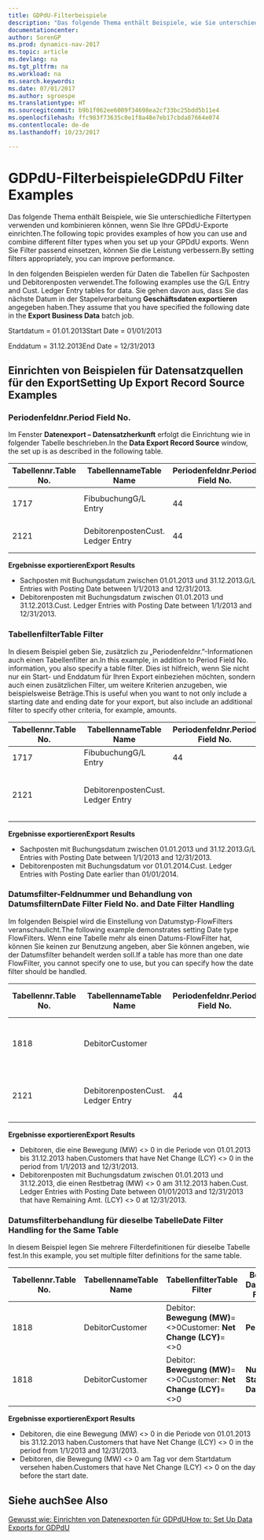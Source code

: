 ```yaml
---
title: GDPdU-Filterbeispiele
description: "Das folgende Thema enthält Beispiele, wie Sie unterschiedliche Filtertypen verwenden und kombinieren können, wenn Sie Ihre GPDdU-Exporte einrichten. Wenn Sie Filter passend einsetzen, können Sie die Leistung verbessern."
documentationcenter: 
author: SorenGP
ms.prod: dynamics-nav-2017
ms.topic: article
ms.devlang: na
ms.tgt_pltfrm: na
ms.workload: na
ms.search.keywords: 
ms.date: 07/01/2017
ms.author: sgroespe
ms.translationtype: HT
ms.sourcegitcommit: b9b1f062ee6009f34698ea2cf33bc25bdd5b11e4
ms.openlocfilehash: ffc983f73635c0e1f8a48e7eb17cbda87664e074
ms.contentlocale: de-de
ms.lasthandoff: 10/23/2017

---
```

# <a name="gdpdu-filter-examples"></a><span data-ttu-id="e9411-104">GDPdU-Filterbeispiele</span><span class="sxs-lookup"><span data-stu-id="e9411-104">GDPdU Filter Examples</span></span>
<span data-ttu-id="e9411-105">Das folgende Thema enthält Beispiele, wie Sie unterschiedliche Filtertypen verwenden und kombinieren können, wenn Sie Ihre GPDdU-Exporte einrichten.</span><span class="sxs-lookup"><span data-stu-id="e9411-105">The following topic provides examples of how you can use and combine different filter types when you set up your GPDdU exports.</span></span> <span data-ttu-id="e9411-106">Wenn Sie Filter passend einsetzen, können Sie die Leistung verbessern.</span><span class="sxs-lookup"><span data-stu-id="e9411-106">By setting filters appropriately, you can improve performance.</span></span>  

<span data-ttu-id="e9411-107">In den folgenden Beispielen werden für Daten die Tabellen für Sachposten und Debitorenposten verwendet.</span><span class="sxs-lookup"><span data-stu-id="e9411-107">The following examples use the G/L Entry and Cust. Ledger Entry tables for data.</span></span> <span data-ttu-id="e9411-108">Sie gehen davon aus, dass Sie das nächste Datum in der Stapelverarbeitung **Geschäftsdaten exportieren** angegeben haben.</span><span class="sxs-lookup"><span data-stu-id="e9411-108">They assume that you have specified the following date in the **Export Business Data** batch job.</span></span>  

<span data-ttu-id="e9411-109">Startdatum = 01.01.2013</span><span class="sxs-lookup"><span data-stu-id="e9411-109">Start Date = 01/01/2013</span></span>  

<span data-ttu-id="e9411-110">Enddatum = 31.12.2013</span><span class="sxs-lookup"><span data-stu-id="e9411-110">End Date = 12/31/2013</span></span>  

## <a name="setting-up-export-record-source-examples"></a><span data-ttu-id="e9411-111">Einrichten von Beispielen für Datensatzquellen für den Export</span><span class="sxs-lookup"><span data-stu-id="e9411-111">Setting Up Export Record Source Examples</span></span>  

### <a name="period-field-no"></a><span data-ttu-id="e9411-112">Periodenfeldnr.</span><span class="sxs-lookup"><span data-stu-id="e9411-112">Period Field No.</span></span>  
<span data-ttu-id="e9411-113">Im Fenster **Datenexport – Datensatzherkunft** erfolgt die Einrichtung wie in folgender Tabelle beschrieben.</span><span class="sxs-lookup"><span data-stu-id="e9411-113">In the **Data Export Record Source** window, the set up is as described in the following table.</span></span>  

|<span data-ttu-id="e9411-114">Tabellennr.</span><span class="sxs-lookup"><span data-stu-id="e9411-114">Table No.</span></span>|<span data-ttu-id="e9411-115">Tabellenname</span><span class="sxs-lookup"><span data-stu-id="e9411-115">Table Name</span></span>|<span data-ttu-id="e9411-116">Periodenfeldnr.</span><span class="sxs-lookup"><span data-stu-id="e9411-116">Period Field No.</span></span>|<span data-ttu-id="e9411-117">Periodenfeldname</span><span class="sxs-lookup"><span data-stu-id="e9411-117">Period Field Name</span></span>|<span data-ttu-id="e9411-118">Tabellenfilter</span><span class="sxs-lookup"><span data-stu-id="e9411-118">Table Filter</span></span>|  
|---------------|----------------|----------------------|-----------------------|------------------|  
|<span data-ttu-id="e9411-119">17</span><span class="sxs-lookup"><span data-stu-id="e9411-119">17</span></span>|<span data-ttu-id="e9411-120">Fibubuchung</span><span class="sxs-lookup"><span data-stu-id="e9411-120">G/L Entry</span></span>|<span data-ttu-id="e9411-121">4</span><span class="sxs-lookup"><span data-stu-id="e9411-121">4</span></span>|<span data-ttu-id="e9411-122">Buchungsdatum</span><span class="sxs-lookup"><span data-stu-id="e9411-122">Posting Date</span></span>|<span data-ttu-id="e9411-123">Kein Filter festgelegt.</span><span class="sxs-lookup"><span data-stu-id="e9411-123">No filter set.</span></span>|  
|<span data-ttu-id="e9411-124">21</span><span class="sxs-lookup"><span data-stu-id="e9411-124">21</span></span>|<span data-ttu-id="e9411-125">Debitorenposten</span><span class="sxs-lookup"><span data-stu-id="e9411-125">Cust. Ledger Entry</span></span>|<span data-ttu-id="e9411-126">4</span><span class="sxs-lookup"><span data-stu-id="e9411-126">4</span></span>|<span data-ttu-id="e9411-127">Buchungsdatum</span><span class="sxs-lookup"><span data-stu-id="e9411-127">Posting Date</span></span>|<span data-ttu-id="e9411-128">Kein Filter festgelegt.</span><span class="sxs-lookup"><span data-stu-id="e9411-128">No filter set.</span></span>|  

<span data-ttu-id="e9411-129">**Ergebnisse exportieren**</span><span class="sxs-lookup"><span data-stu-id="e9411-129">**Export Results**</span></span>  

- <span data-ttu-id="e9411-130">Sachposten mit Buchungsdatum zwischen 01.01.2013 und 31.12.2013.</span><span class="sxs-lookup"><span data-stu-id="e9411-130">G/L Entries with Posting Date between 1/1/2013 and 12/31/2013.</span></span>  
- <span data-ttu-id="e9411-131">Debitorenposten mit Buchungsdatum zwischen 01.01.2013 und 31.12.2013.</span><span class="sxs-lookup"><span data-stu-id="e9411-131">Cust. Ledger Entries with Posting Date between 1/1/2013 and 12/31/2013.</span></span>  

### <a name="table-filter"></a><span data-ttu-id="e9411-132">Tabellenfilter</span><span class="sxs-lookup"><span data-stu-id="e9411-132">Table Filter</span></span>  
<span data-ttu-id="e9411-133">In diesem Beispiel geben Sie, zusätzlich zu „Periodenfeldnr.”-Informationen auch einen Tabellenfilter an.</span><span class="sxs-lookup"><span data-stu-id="e9411-133">In this example, in addition to Period Field No. information, you also specify a table filter.</span></span> <span data-ttu-id="e9411-134">Dies ist hilfreich, wenn Sie nicht nur ein Start- und Enddatum für Ihren Export einbeziehen möchten, sondern auch einen zusätzlichen Filter, um weitere Kriterien anzugeben, wie beispielsweise Beträge.</span><span class="sxs-lookup"><span data-stu-id="e9411-134">This is useful when you want to not only include a starting date and ending date for your export, but also include an additional filter to specify other criteria, for example, amounts.</span></span>  

|<span data-ttu-id="e9411-135">Tabellennr.</span><span class="sxs-lookup"><span data-stu-id="e9411-135">Table No.</span></span>|<span data-ttu-id="e9411-136">Tabellenname</span><span class="sxs-lookup"><span data-stu-id="e9411-136">Table Name</span></span>|<span data-ttu-id="e9411-137">Periodenfeldnr.</span><span class="sxs-lookup"><span data-stu-id="e9411-137">Period Field No.</span></span>|<span data-ttu-id="e9411-138">Periodenfeldname</span><span class="sxs-lookup"><span data-stu-id="e9411-138">Period Field Name</span></span>|<span data-ttu-id="e9411-139">Tabellenfilter</span><span class="sxs-lookup"><span data-stu-id="e9411-139">Table Filter</span></span>|  
|---------------|----------------|----------------------|-----------------------|------------------|  
|<span data-ttu-id="e9411-140">17</span><span class="sxs-lookup"><span data-stu-id="e9411-140">17</span></span>|<span data-ttu-id="e9411-141">Fibubuchung</span><span class="sxs-lookup"><span data-stu-id="e9411-141">G/L Entry</span></span>|<span data-ttu-id="e9411-142">4</span><span class="sxs-lookup"><span data-stu-id="e9411-142">4</span></span>|<span data-ttu-id="e9411-143">Buchungsdatum</span><span class="sxs-lookup"><span data-stu-id="e9411-143">Posting Date</span></span>||  
|<span data-ttu-id="e9411-144">21</span><span class="sxs-lookup"><span data-stu-id="e9411-144">21</span></span>|<span data-ttu-id="e9411-145">Debitorenposten</span><span class="sxs-lookup"><span data-stu-id="e9411-145">Cust. Ledger Entry</span></span>|||<span data-ttu-id="e9411-146">Debitorenposten: **Buchungsdatum=..31-12-13**</span><span class="sxs-lookup"><span data-stu-id="e9411-146">Cust. Ledger Entry: **Posting Date=..31-12-13**</span></span>|  

<span data-ttu-id="e9411-147">**Ergebnisse exportieren**</span><span class="sxs-lookup"><span data-stu-id="e9411-147">**Export Results**</span></span>  

- <span data-ttu-id="e9411-148">Sachposten mit Buchungsdatum zwischen 01.01.2013 und 31.12.2013.</span><span class="sxs-lookup"><span data-stu-id="e9411-148">G/L Entries with Posting Date between 1/1/2013 and 12/31/2013.</span></span>  
- <span data-ttu-id="e9411-149">Debitorenposten mit Buchungsdatum vor 01.01.2014.</span><span class="sxs-lookup"><span data-stu-id="e9411-149">Cust. Ledger Entries with Posting Date earlier than 01/01/2014.</span></span>  

### <a name="date-filter-field-no-and-date-filter-handling"></a><span data-ttu-id="e9411-150">Datumsfilter-Feldnummer und Behandlung von Datumsfiltern</span><span class="sxs-lookup"><span data-stu-id="e9411-150">Date Filter Field No. and Date Filter Handling</span></span>  
<span data-ttu-id="e9411-151">Im folgenden Beispiel wird die Einstellung von Datumstyp-FlowFilters veranschaulicht.</span><span class="sxs-lookup"><span data-stu-id="e9411-151">The following example demonstrates setting Date type FlowFilters.</span></span> <span data-ttu-id="e9411-152">Wenn eine Tabelle mehr als einen Datums-FlowFilter hat, können Sie keinen zur Benutzung angeben, aber Sie können angeben, wie der Datumsfilter behandelt werden soll.</span><span class="sxs-lookup"><span data-stu-id="e9411-152">If a table has more than one date FlowFilter, you cannot specify one to use, but you can specify how the date filter should be handled.</span></span>  

|<span data-ttu-id="e9411-153">Tabellennr.</span><span class="sxs-lookup"><span data-stu-id="e9411-153">Table No.</span></span>|<span data-ttu-id="e9411-154">Tabellenname</span><span class="sxs-lookup"><span data-stu-id="e9411-154">Table Name</span></span>|<span data-ttu-id="e9411-155">Periodenfeldnr.</span><span class="sxs-lookup"><span data-stu-id="e9411-155">Period Field No.</span></span>|<span data-ttu-id="e9411-156">Periodenfeldname</span><span class="sxs-lookup"><span data-stu-id="e9411-156">Period Field Name</span></span>|<span data-ttu-id="e9411-157">Tabellenfilter</span><span class="sxs-lookup"><span data-stu-id="e9411-157">Table Filter</span></span>|<span data-ttu-id="e9411-158">Behandlung von Datumsfiltern</span><span class="sxs-lookup"><span data-stu-id="e9411-158">Date Filter Handling</span></span>|  
|---------------|----------------|----------------------|-----------------------|------------------|--------------------------|  
|<span data-ttu-id="e9411-159">18</span><span class="sxs-lookup"><span data-stu-id="e9411-159">18</span></span>|<span data-ttu-id="e9411-160">Debitor</span><span class="sxs-lookup"><span data-stu-id="e9411-160">Customer</span></span>|||<span data-ttu-id="e9411-161">Debitor: **Bewegung (MW)**=<>0</span><span class="sxs-lookup"><span data-stu-id="e9411-161">Customer: **Net Change (LCY)**=<>0</span></span>|<span data-ttu-id="e9411-162">**Periode**</span><span class="sxs-lookup"><span data-stu-id="e9411-162">**Period**</span></span>|  
|<span data-ttu-id="e9411-163">21</span><span class="sxs-lookup"><span data-stu-id="e9411-163">21</span></span>|<span data-ttu-id="e9411-164">Debitorenposten</span><span class="sxs-lookup"><span data-stu-id="e9411-164">Cust. Ledger Entry</span></span>|<span data-ttu-id="e9411-165">4</span><span class="sxs-lookup"><span data-stu-id="e9411-165">4</span></span>|<span data-ttu-id="e9411-166">Buchungsdatum</span><span class="sxs-lookup"><span data-stu-id="e9411-166">Posting Date</span></span>|<span data-ttu-id="e9411-167">Debitorenposten: **Restbetrag (MW)**=<>0</span><span class="sxs-lookup"><span data-stu-id="e9411-167">Cust. Ledger Entry: **Remaining Amt. (LCY)**=<>0</span></span>|<span data-ttu-id="e9411-168">**Nur Enddatum**</span><span class="sxs-lookup"><span data-stu-id="e9411-168">**End Date Only**</span></span>|  

<span data-ttu-id="e9411-169">**Ergebnisse exportieren**</span><span class="sxs-lookup"><span data-stu-id="e9411-169">**Export Results**</span></span>  

- <span data-ttu-id="e9411-170">Debitoren, die eine Bewegung (MW) <> 0 in die Periode von 01.01.2013 bis 31.12.2013 haben.</span><span class="sxs-lookup"><span data-stu-id="e9411-170">Customers that have Net Change (LCY) <> 0 in the period from 1/1/2013 and 12/31/2013.</span></span>  
- <span data-ttu-id="e9411-171">Debitorenposten mit Buchungsdatum zwischen 01.01.2013 und 31.12.2013, die einen Restbetrag (MW) <> 0 am 31.12.2013 haben.</span><span class="sxs-lookup"><span data-stu-id="e9411-171">Cust. Ledger Entries with Posting Date between 01/01/2013 and 12/31/2013 that have Remaining Amt. (LCY) <> 0 at 12/31/2013.</span></span>  

### <a name="date-filter-handling-for-the-same-table"></a><span data-ttu-id="e9411-172">Datumsfilterbehandlung für dieselbe Tabelle</span><span class="sxs-lookup"><span data-stu-id="e9411-172">Date Filter Handling for the Same Table</span></span>  
<span data-ttu-id="e9411-173">In diesem Beispiel legen Sie mehrere Filterdefinitionen für dieselbe Tabelle fest.</span><span class="sxs-lookup"><span data-stu-id="e9411-173">In this example, you set multiple filter definitions for the same table.</span></span>  

|<span data-ttu-id="e9411-174">Tabellennr.</span><span class="sxs-lookup"><span data-stu-id="e9411-174">Table No.</span></span>|<span data-ttu-id="e9411-175">Tabellenname</span><span class="sxs-lookup"><span data-stu-id="e9411-175">Table Name</span></span>|<span data-ttu-id="e9411-176">Tabellenfilter</span><span class="sxs-lookup"><span data-stu-id="e9411-176">Table Filter</span></span>|<span data-ttu-id="e9411-177">Behandlung von Datumsfiltern</span><span class="sxs-lookup"><span data-stu-id="e9411-177">Date Filter Handling</span></span>|  
|---------------|----------------|------------------|--------------------------|  
|<span data-ttu-id="e9411-178">18</span><span class="sxs-lookup"><span data-stu-id="e9411-178">18</span></span>|<span data-ttu-id="e9411-179">Debitor</span><span class="sxs-lookup"><span data-stu-id="e9411-179">Customer</span></span>|<span data-ttu-id="e9411-180">Debitor: **Bewegung (MW)**=<>0</span><span class="sxs-lookup"><span data-stu-id="e9411-180">Customer: **Net Change (LCY)**=<>0</span></span>|<span data-ttu-id="e9411-181">**Periode**</span><span class="sxs-lookup"><span data-stu-id="e9411-181">**Period**</span></span>|  
|<span data-ttu-id="e9411-182">18</span><span class="sxs-lookup"><span data-stu-id="e9411-182">18</span></span>|<span data-ttu-id="e9411-183">Debitor</span><span class="sxs-lookup"><span data-stu-id="e9411-183">Customer</span></span>|<span data-ttu-id="e9411-184">Debitor: **Bewegung (MW)**=<>0</span><span class="sxs-lookup"><span data-stu-id="e9411-184">Customer: **Net Change (LCY)**=<>0</span></span>|<span data-ttu-id="e9411-185">**Nur Startdatum**</span><span class="sxs-lookup"><span data-stu-id="e9411-185">**Start Date Only**</span></span>|  

<span data-ttu-id="e9411-186">**Ergebnisse exportieren**</span><span class="sxs-lookup"><span data-stu-id="e9411-186">**Export Results**</span></span>  

- <span data-ttu-id="e9411-187">Debitoren, die eine Bewegung (MW) <> 0 in die Periode von 01.01.2013 bis 31.12.2013 haben.</span><span class="sxs-lookup"><span data-stu-id="e9411-187">Customers that have Net Change (LCY) <> 0 in the period from 1/1/2013 and 12/31/2013.</span></span>  
- <span data-ttu-id="e9411-188">Debitoren, die Bewegung (MW) <> 0 am Tag vor dem Startdatum versehen haben.</span><span class="sxs-lookup"><span data-stu-id="e9411-188">Customers that have Net Change (LCY) <> 0 on the day before the start date.</span></span>  

## <a name="see-also"></a><span data-ttu-id="e9411-189">Siehe auch</span><span class="sxs-lookup"><span data-stu-id="e9411-189">See Also</span></span>  
 [<span data-ttu-id="e9411-190">Gewusst wie: Einrichten von Datenexporten für GDPdU</span><span class="sxs-lookup"><span data-stu-id="e9411-190">How to: Set Up Data Exports for GDPdU</span></span>](how-to-set-up-data-exports-for-gdpdu.md)

